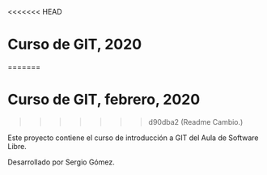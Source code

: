 <<<<<<< HEAD
# Curso de GIT, 2020
=======
# Curso de GIT, febrero, 2020
>>>>>>> d90dba2 (Readme Cambio.)

Este proyecto contiene el curso de introducción a GIT del Aula de Software Libre.

Desarrollado por Sergio Gómez.
